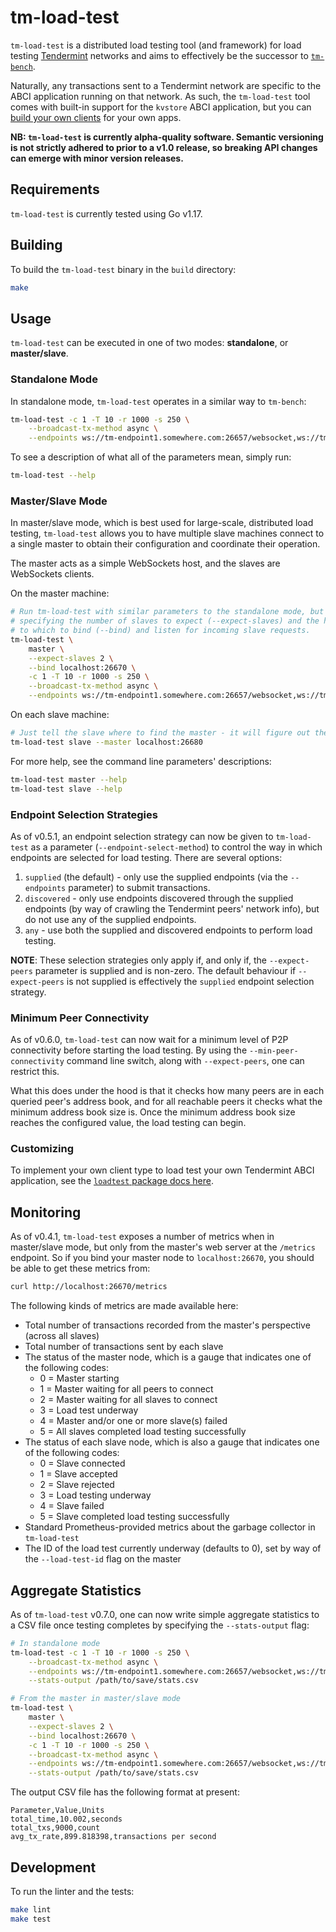 # tm-load-test

`tm-load-test` is a distributed load testing tool (and framework) for load
testing [Tendermint](https://tendermint.com/) networks and aims to effectively
be the successor to [`tm-bench`](https://github.com/tendermint/tendermint/tree/master/tools/tm-bench).

Naturally, any  transactions sent to a Tendermint network are specific to the
ABCI application running on that network. As such, the `tm-load-test` tool comes
with built-in support for the `kvstore` ABCI application, but you can
[build your own clients](./pkg/loadtest/README.md) for your own apps.

**NB: `tm-load-test` is currently alpha-quality software. Semantic versioning is
not strictly adhered to prior to a v1.0 release, so breaking API changes can
emerge with minor version releases.**

## Requirements
`tm-load-test` is currently tested using Go v1.17.

## Building
To build the `tm-load-test` binary in the `build` directory:

```bash
make
```

## Usage
`tm-load-test` can be executed in one of two modes: **standalone**, or
**master/slave**.

### Standalone Mode
In standalone mode, `tm-load-test` operates in a similar way to `tm-bench`:

```bash
tm-load-test -c 1 -T 10 -r 1000 -s 250 \
    --broadcast-tx-method async \
    --endpoints ws://tm-endpoint1.somewhere.com:26657/websocket,ws://tm-endpoint2.somewhere.com:26657/websocket
```

To see a description of what all of the parameters mean, simply run:

```bash
tm-load-test --help
```

### Master/Slave Mode
In master/slave mode, which is best used for large-scale, distributed load 
testing, `tm-load-test` allows you to have multiple slave machines connect to
a single master to obtain their configuration and coordinate their operation.

The master acts as a simple WebSockets host, and the slaves are WebSockets
clients.

On the master machine:

```bash
# Run tm-load-test with similar parameters to the standalone mode, but now 
# specifying the number of slaves to expect (--expect-slaves) and the host:port
# to which to bind (--bind) and listen for incoming slave requests.
tm-load-test \
    master \
    --expect-slaves 2 \
    --bind localhost:26670 \
    -c 1 -T 10 -r 1000 -s 250 \
    --broadcast-tx-method async \
    --endpoints ws://tm-endpoint1.somewhere.com:26657/websocket,ws://tm-endpoint2.somewhere.com:26657/websocket
```

On each slave machine:

```bash
# Just tell the slave where to find the master - it will figure out the rest.
tm-load-test slave --master localhost:26680
```

For more help, see the command line parameters' descriptions:

```bash
tm-load-test master --help
tm-load-test slave --help
```

### Endpoint Selection Strategies
As of v0.5.1, an endpoint selection strategy can now be given to `tm-load-test`
as a parameter (`--endpoint-select-method`) to control the way in which 
endpoints are selected for load testing. There are several options:

1. `supplied` (the default) - only use the supplied endpoints (via the 
   `--endpoints` parameter) to submit transactions.
2. `discovered` - only use endpoints discovered through the supplied endpoints
   (by way of crawling the Tendermint peers' network info), but do not use any
   of the supplied endpoints.
3. `any` - use both the supplied and discovered endpoints to perform load 
   testing.

**NOTE**: These selection strategies only apply if, and only if, the 
`--expect-peers` parameter is supplied and is non-zero. The default behaviour
if `--expect-peers` is not supplied is effectively the `supplied` endpoint
selection strategy.

### Minimum Peer Connectivity
As of v0.6.0, `tm-load-test` can now wait for a minimum level of P2P 
connectivity before starting the load testing. By using the 
`--min-peer-connectivity` command line switch, along with `--expect-peers`, one
can restrict this.

What this does under the hood is that it checks how many peers are in each
queried peer's address book, and for all reachable peers it checks what the
minimum address book size is. Once the minimum address book size reaches the
configured value, the load testing can begin.

### Customizing
To implement your own client type to load test your own Tendermint ABCI
application, see the [`loadtest` package docs here](./pkg/loadtest/README.md).

## Monitoring
As of v0.4.1, `tm-load-test` exposes a number of metrics when in master/slave 
mode, but only from the master's web server at the `/metrics` endpoint. So if
you bind your master node to `localhost:26670`, you should be able to get these
metrics from:

```bash
curl http://localhost:26670/metrics
```

The following kinds of metrics are made available here:

* Total number of transactions recorded from the master's perspective (across
  all slaves)
* Total number of transactions sent by each slave
* The status of the master node, which is a gauge that indicates one of the 
  following codes:
  * 0 = Master starting
  * 1 = Master waiting for all peers to connect
  * 2 = Master waiting for all slaves to connect
  * 3 = Load test underway
  * 4 = Master and/or one or more slave(s) failed
  * 5 = All slaves completed load testing successfully
* The status of each slave node, which is also a gauge that indicates one of the
  following codes:
  * 0 = Slave connected
  * 1 = Slave accepted
  * 2 = Slave rejected
  * 3 = Load testing underway
  * 4 = Slave failed
  * 5 = Slave completed load testing successfully
* Standard Prometheus-provided metrics about the garbage collector in 
  `tm-load-test`
* The ID of the load test currently underway (defaults to 0), set by way of the
  `--load-test-id` flag on the master

## Aggregate Statistics
As of `tm-load-test` v0.7.0, one can now write simple aggregate statistics to
a CSV file once testing completes by specifying the `--stats-output` flag:

```bash
# In standalone mode
tm-load-test -c 1 -T 10 -r 1000 -s 250 \
    --broadcast-tx-method async \
    --endpoints ws://tm-endpoint1.somewhere.com:26657/websocket,ws://tm-endpoint2.somewhere.com:26657/websocket \
    --stats-output /path/to/save/stats.csv

# From the master in master/slave mode
tm-load-test \
    master \
    --expect-slaves 2 \
    --bind localhost:26670 \
    -c 1 -T 10 -r 1000 -s 250 \
    --broadcast-tx-method async \
    --endpoints ws://tm-endpoint1.somewhere.com:26657/websocket,ws://tm-endpoint2.somewhere.com:26657/websocket \
    --stats-output /path/to/save/stats.csv
```

The output CSV file has the following format at present:

```csv
Parameter,Value,Units
total_time,10.002,seconds
total_txs,9000,count
avg_tx_rate,899.818398,transactions per second
```

## Development
To run the linter and the tests:

```bash
make lint
make test
```

